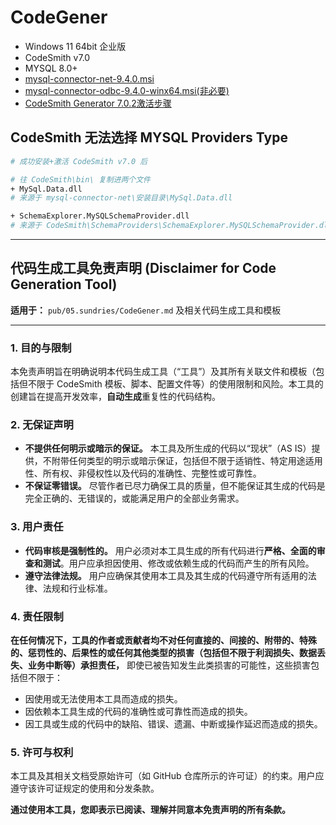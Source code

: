 # CodeGener

- Windows 11 64bit 企业版
- CodeSmith v7.0
- MYSQL 8.0+
- [mysql-connector-net-9.4.0.msi](https://dev.mysql.com/downloads/connector/net/)
- [mysql-connector-odbc-9.4.0-winx64.msi(非必要)](https://dev.mysql.com/downloads/connector/odbc/)
- [CodeSmith Generator 7.0.2激活步骤](https://www.cnblogs.com/wenlin1234/articles/4609889.html)

## CodeSmith 无法选择 MYSQL Providers Type

```bash
# 成功安装+激活 CodeSmith v7.0 后

# 往 CodeSmith\bin\ 复制进两个文件
+ MySql.Data.dll
# 来源于 mysql-connector-net\安装目录\MySql.Data.dll

+ SchemaExplorer.MySQLSchemaProvider.dll
# 来源于 CodeSmith\SchemaProviders\SchemaExplorer.MySQLSchemaProvider.dll
```

---

## 代码生成工具免责声明 (Disclaimer for Code Generation Tool)

**适用于：** `pub/05.sundries/CodeGener.md` 及相关代码生成工具和模板

---

### 1. 目的与限制

本免责声明旨在明确说明本代码生成工具（“工具”）及其所有关联文件和模板（包括但不限于 CodeSmith 模板、脚本、配置文件等）的使用限制和风险。本工具的创建旨在提高开发效率，**自动生成**重复性的代码结构。

### 2. 无保证声明

* **不提供任何明示或暗示的保证。** 本工具及所生成的代码以“现状”（AS IS）提供，不附带任何类型的明示或暗示保证，包括但不限于适销性、特定用途适用性、所有权、非侵权性以及代码的准确性、完整性或可靠性。
* **不保证零错误。** 尽管作者已尽力确保工具的质量，但不能保证其生成的代码是完全正确的、无错误的，或能满足用户的全部业务需求。

### 3. 用户责任

* **代码审核是强制性的。** 用户必须对本工具生成的所有代码进行**严格、全面的审查和测试**。用户应承担因使用、修改或依赖生成的代码而产生的所有风险。
* **遵守法律法规。** 用户应确保其使用本工具及其生成的代码遵守所有适用的法律、法规和行业标准。

### 4. 责任限制

**在任何情况下，工具的作者或贡献者均不对任何直接的、间接的、附带的、特殊的、惩罚性的、后果性的或任何其他类型的损害（包括但不限于利润损失、数据丢失、业务中断等）承担责任，** 即使已被告知发生此类损害的可能性，这些损害包括但不限于：

* 因使用或无法使用本工具而造成的损失。
* 因依赖本工具生成的代码的准确性或可靠性而造成的损失。
* 因工具或生成的代码中的缺陷、错误、遗漏、中断或操作延迟而造成的损失。

### 5. 许可与权利

本工具及其相关文档受原始许可（如 GitHub 仓库所示的许可证）的约束。用户应遵守该许可证规定的使用和分发条款。

**通过使用本工具，您即表示已阅读、理解并同意本免责声明的所有条款。**

